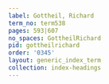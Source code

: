 ```yaml
---
label: Gottheil, Richard
term_no: term538
pages: 593|607
no_spaces: GottheilRichard
pid: gottheilrichard
order: '0345'
layout: generic_index_term
collection: index-headings
---
```

